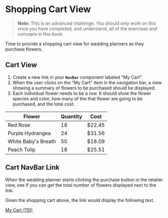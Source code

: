 # Shopping Cart View

> **Note:** This is an advanced challenge. You should only work on this once you have completed, and understand, all of the exercises and concepts in this book.

Time to provide a shopping cart view for wedding planners as they purchase flowers.

## Cart View

1. Create a new link in your **`NavBar`** component labeled "My Cart".
1. When the user clicks on the "My Cart" item in the navigation bar, a view showing a summary of flowers to be purchased should be displayed.
1. Each individual flower needs to be a row. It should show the flower species and color, how many of the that flower are going to be purchased, and the total cost.

|Flower|Quantity|Cost|
|--|--|--|
| Red Rose | 18 | $22.45 |
| Purple Hydrangea | 24 | $31.56 |
| White Baby's Breath | 50 | $18.09 |
| Peach Tulip | 18 | $25.51 |

## Cart NavBar Link

When the wedding planner starts clicking the purchase button in the retailer view, see if you can get the total number of flowers displayed next to the link.

Given the shopping cart above, the link would display the following text.

[My Cart (110)]()